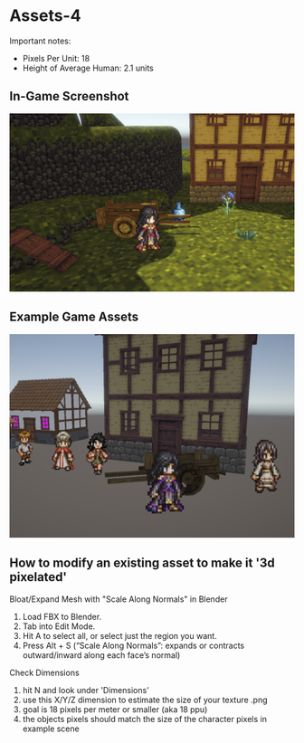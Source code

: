 # Assets-4

Important notes:
 - Pixels Per Unit: 18
 - Height of Average Human: 2.1 units

## In-Game Screenshot
![Screenshot](ConceptArt/screenshot.png)

## Example Game Assets
![Example](ConceptArt/sample.png)

## How to modify an existing asset to make it '3d pixelated'

Bloat/Expand Mesh with "Scale Along Normals" in Blender
1. Load FBX to Blender.
2. Tab into Edit Mode.
3. Hit A to select all, or select just the region you want.
4.	Press Alt + S (“Scale Along Normals”: expands or contracts outward/inward along each face’s normal)

Check Dimensions
1. hit N and look under 'Dimensions'
2. use this X/Y/Z dimension to estimate the size of your texture .png
3. goal is 18 pixels per meter or smaller (aka 18 ppu)
4. the objects pixels should match the size of the character pixels in example scene
